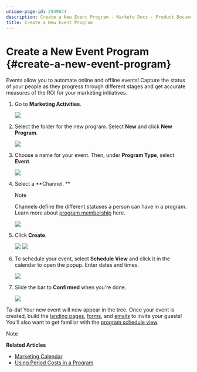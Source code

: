 ```yaml
---
unique-page-id: 2949844
description: Create a New Event Program - Marketo Docs - Product Documentation
title: Create a New Event Program
---
```


# Create a New Event Program {#create-a-new-event-program}

Events allow you to automate online and offline events! Capture the status of your people as they progress through different stages and get accurate measures of the ROI for your marketing initiatives.

1. Go to **Marketing Activities**. 

   ![](assets/ma.png)

1. Select the folder for the new program. Select **New** and click **New Program**.

   ![](assets/image2015-2-26-14-3a24-3a30.png)

1. Choose a name for your event. Then, under **Program Type**, select **Event**.

   ![](assets/image2015-2-26-14-3a26-3a6.png)

1. Select a **Channel. **

   >[!NOTE]
   >
   >Channels define the different statuses a person can have in a program. Learn more about [program membership](../../../../product-docs/core-marketo-concepts/programs/creating-programs/understanding-program-membership.md) here.

   ![](assets/image2015-2-26-14-3a29-3a3.png)

1. Click **Create**.

   ![](assets/image2015-2-26-14-3a33-3a17.png) ![](assets/image2015-2-26-14-3a34-3a33.png)

1. To schedule your event, select **Schedule View** and click it in the calendar to open the popup. Enter dates and times.

   ![](assets/image2016-3-25-14-3a17-3a33.png)

1. Slide the bar to **Confirmed** when you're done.

   ![](assets/image2016-3-25-14-3a18-3a13.png)

Ta-da! Your new event will now appear in the tree. Once your event is created, build the [landing pages](../../../../product-docs/demand-generation/landing-pages/free-form-landing-pages/create-a-free-form-landing-page.md), [forms](../../../../product-docs/demand-generation/forms/creating-a-form/create-a-form.md), and [emails](../../../../product-docs/email-marketing/email-programs/creating-an-email-program/create-an-email-program.md) to invite your guests! You'll also want to get familiar with the [program schedule view](http://docs.marketo.com/display/docs/program+schedule+view).

>[!NOTE]
>
>**Related Articles**
>
>* [Marketing Calendar](http://docs.marketo.com/display/docs/marketing+calendar)
>* [Using Period Costs in a Program](../../../../product-docs/core-marketo-concepts/programs/working-with-programs/using-period-costs-in-a-program.md)
>

